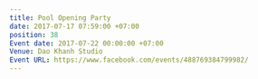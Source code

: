 ```yaml
---
title: Pool Opening Party
date: 2017-07-17 07:59:00 +07:00
position: 38
Event date: 2017-07-22 00:00:00 +07:00
Venue: Dao Khanh Studio
Event URL: https://www.facebook.com/events/488769384799982/
---
```


